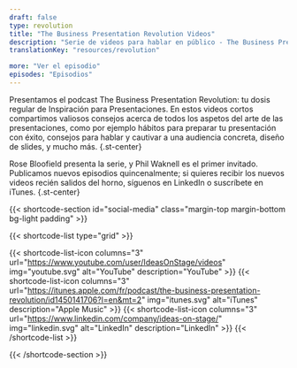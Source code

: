 ```yaml
---
draft: false
type: revolution
title: "The Business Presentation Revolution Videos"
description: "Serie de videos para hablar en público - The Business Presentation Revolution"
translationKey: "resources/revolution"

more: "Ver el episodio"
episodes: "Episodios"
---
```


Presentamos el podcast The Business Presentation Revolution: tu dosis regular de Inspiración para Presentaciones. En estos videos cortos compartimos valiosos consejos acerca de todos los aspetos del arte de las presentaciones, como por ejemplo hábitos para preparar tu presentación con éxito, consejos para hablar y cautivar a una audiencia concreta, diseño de slides, y mucho más.
{.st-center}

Rose Bloofield presenta la serie, y Phil Waknell es el primer invitado. Publicamos nuevos episodios quincenalmente; si quieres recibir los nuevos videos recién salidos del horno, síguenos en LinkedIn o suscríbete en iTunes.
{.st-center}



{{< shortcode-section
  id="social-media"
  class="margin-top margin-bottom bg-light padding" >}}
  
{{< shortcode-list
  type="grid" >}}

{{< shortcode-list-icon
  columns="3"
  url="https://www.youtube.com/user/IdeasOnStage/videos"
  img="youtube.svg"
  alt="YouTube"
  description="YouTube" >}}
{{< shortcode-list-icon
  columns="3"
  url="https://itunes.apple.com/fr/podcast/the-business-presentation-revolution/id1450141706?l=en&mt=2"
  img="itunes.svg"
  alt="iTunes"
  description="Apple Music" >}}
{{< shortcode-list-icon
  columns="3"
  url="https://www.linkedin.com/company/ideas-on-stage/"
  img="linkedin.svg"
  alt="LinkedIn"
  description="LinkedIn" >}}
{{< /shortcode-list >}}

{{< /shortcode-section >}}
